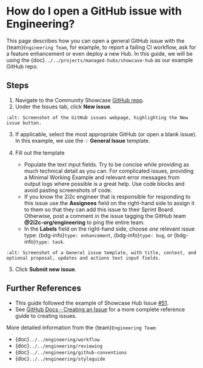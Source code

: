 # How do I open a GitHub issue with Engineering?

This page describes how you can open a general GitHub issue with the {team}`Engineering Team`, for example, to report a failing CI workflow, ask for a feature enhancement or even deploy a new Hub. In this guide, we will be using the {doc}`../../projects/managed-hubs/showcase-hub` as our example GitHub repo.

## Steps

1. Navigate to the Community Showcase [GitHub repo](https://github.com/2i2c-org/community-showcase).
2. Under the Issues tab, click **New issue**.

```{image} ../media/github-issues/01-new-issue.png
:alt: Screenshot of the GitHub issues webpage, highlighting the New issue button.
```

3. If applicable, select the most appropriate GitHub  (or open a blank issue). In this example, we use the 💡 **General Issue** template.

4. Fill out the template

    - Populate the text input fields. Try to be concise while providing as much technical detail as you can. For complicated issues, providing a Minimal Working Example and relevant error messages from output logs where possible is a great help. Use code blocks and avoid pasting screenshots of code.
    - If you know the 2i2c engineer that is responsible for responding to this issue use the **Assignees** field on the right-hand side to assign it to them so that they can add this issue to their Sprint Board. Otherwise, post a comment in the issue tagging the GitHub team **@2i2c-org/engineering** to ping the entire team.
    - In the **Labels** field on the right-hand side, choose *one* relevant issue type: {bdg-info}`type: enhancement`, {bdg-info}`type: bug`, or {bdg-info}`type: task`.

```{image} ../media/github-issues/02-general-issue.png
:alt: Screenshot of a General issue template, with title, context, and optional proposal, updates and actions text input fields.
```
5. Click **Submit new issue**.

## Further References

- This guide followed the example of Showcase Hub Issue [#51](https://github.com/2i2c-org/community-showcase/issues/51).
- See [GitHub Docs - Creating an Issue](https://docs.github.com/en/issues/tracking-your-work-with-issues/creating-an-issue) for a more complete reference guide to creating issues.

More detailed information from the {team}`Engineering Team`:

- {doc}`../../engineering/workflow`
- {doc}`../../engineering/reviewing`
- {doc}`../../engineering/github-conventions`
- {doc}`../../engineering/styleguide`

